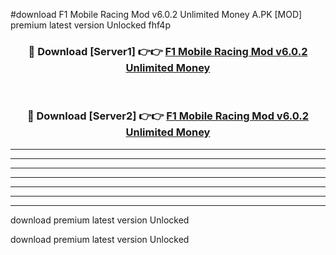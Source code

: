 #download F1 Mobile Racing Mod v6.0.2 Unlimited Money A.PK [MOD] premium latest version Unlocked fhf4p 



<div align="center">
<h3>🔴 Download [Server1] 👉👉 <a href="https://download1apk.web.app/">F1 Mobile Racing Mod v6.0.2 Unlimited Money</a></h3><br>

<h3>🔴 Download [Server2] 👉👉 <a href="https://download1apk.web.app/">F1 Mobile Racing Mod v6.0.2 Unlimited Money</a></h3>
</div>





----------------------------------------------------------

----------------------------------------------------------

----------------------------------------------------------

----------------------------------------------------------

----------------------------------------------------------

----------------------------------------------------------

----------------------------------------------------------

download premium latest version Unlocked

download premium latest version Unlocked
